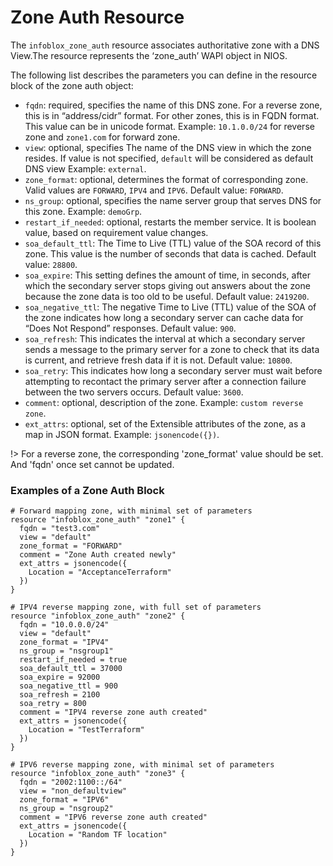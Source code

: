 # Zone Auth Resource

The `infoblox_zone_auth` resource associates authoritative zone with a DNS View.The resource represents the ‘zone_auth’ WAPI object in NIOS.

The following list describes the parameters you can define in the resource block of the zone auth object:

* `fqdn`: required, specifies the name of this DNS zone. For a reverse zone, this is in “address/cidr” format.
For other zones, this is in FQDN format. This value can be in unicode format.
Example: `10.1.0.0/24` for reverse zone and `zone1.com` for forward zone.
* `view`: optional, specifies The name of the DNS view in which the zone resides. If value is not specified, `default` will be considered as default DNS view Example: `external`.
* `zone_format`: optional, determines the format of corresponding zone. Valid values are `FORWARD`, `IPV4` and `IPV6`. Default value: `FORWARD`.
* `ns_group`: optional, specifies the name server group that serves DNS for this zone. Example: `demoGrp`.
* `restart_if_needed`: optional, restarts the member service. It is boolean value, based on requirement value changes.
* `soa_default_ttl`: The Time to Live (TTL) value of the SOA record of this zone. This value is the number of seconds that data is cached. Default value: `28800`.
* `soa_expire`: This setting defines the amount of time, in seconds, after which the secondary server stops giving out answers about the zone because the zone data is too old to be useful. Default value: `2419200`.
* `soa_negative_ttl`: The negative Time to Live (TTL) value of the SOA of the zone indicates how long a secondary server can cache data for “Does Not Respond” responses. Default value: `900`.
* `soa_refresh`: This indicates the interval at which a secondary server sends a message to the primary server for a zone to check that its data is current, and retrieve fresh data if it is not. Default value: `10800`.
* `soa_retry`: This indicates how long a secondary server must wait before attempting to recontact the primary server after a connection failure between the two servers occurs. Default value: `3600`.
* `comment`: optional, description of the zone. Example: `custom reverse zone`.
* `ext_attrs`: optional, set of the Extensible attributes of the zone, as a map in JSON format. Example: `jsonencode({})`.

!> For a reverse zone, the corresponding 'zone_format' value should be set. And 'fqdn' once set cannot be updated.

### Examples of a Zone Auth Block

```hcl
# Forward mapping zone, with minimal set of parameters
resource "infoblox_zone_auth" "zone1" {
  fqdn = "test3.com"
  view = "default"
  zone_format = "FORWARD"
  comment = "Zone Auth created newly"
  ext_attrs = jsonencode({
    Location = "AcceptanceTerraform"
  })
}

# IPV4 reverse mapping zone, with full set of parameters
resource "infoblox_zone_auth" "zone2" {
  fqdn = "10.0.0.0/24"
  view = "default"
  zone_format = "IPV4"
  ns_group = "nsgroup1"
  restart_if_needed = true
  soa_default_ttl = 37000
  soa_expire = 92000
  soa_negative_ttl = 900
  soa_refresh = 2100
  soa_retry = 800
  comment = "IPV4 reverse zone auth created"
  ext_attrs = jsonencode({
    Location = "TestTerraform"
  })
}

# IPV6 reverse mapping zone, with minimal set of parameters
resource "infoblox_zone_auth" "zone3" {
  fqdn = "2002:1100::/64"
  view = "non_defaultview"
  zone_format = "IPV6"
  ns_group = "nsgroup2"
  comment = "IPV6 reverse zone auth created"
  ext_attrs = jsonencode({
    Location = "Random TF location"
  })
}
```
